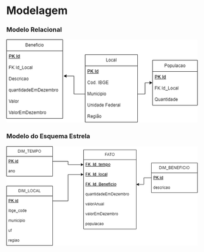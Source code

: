 # Modelagem

### Modelo Relacional

![DIM_TEMPO](Img\models\Relacional.drawio.png)

### Modelo do Esquema Estrela

![DIM_LOCAL](Img\models\FATO.drawio.png)

